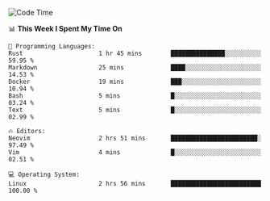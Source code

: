 <!-- [![Top Langs](https://github-readme-stats.vercel.app/api/top-langs/?username=gagahsyuja&theme=dracula&hide_border=true&border_radius=7)](https://github.com/anuraghazra/github-readme-stats) -->

<!--START_SECTION:waka-->
![Code Time](http://img.shields.io/badge/Code%20Time-923%20hrs%2027%20mins-blue)

📊 **This Week I Spent My Time On** 

```text
💬 Programming Languages: 
Rust                     1 hr 45 mins        ███████████████░░░░░░░░░░   59.95 % 
Markdown                 25 mins             ████░░░░░░░░░░░░░░░░░░░░░   14.53 % 
Docker                   19 mins             ███░░░░░░░░░░░░░░░░░░░░░░   10.94 % 
Bash                     5 mins              █░░░░░░░░░░░░░░░░░░░░░░░░   03.24 % 
Text                     5 mins              █░░░░░░░░░░░░░░░░░░░░░░░░   02.99 % 

🔥 Editors: 
Neovim                   2 hrs 51 mins       ████████████████████████░   97.49 % 
Vim                      4 mins              █░░░░░░░░░░░░░░░░░░░░░░░░   02.51 % 

💻 Operating System: 
Linux                    2 hrs 56 mins       █████████████████████████   100.00 % 
```


<!--END_SECTION:waka-->
